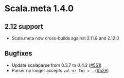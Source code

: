 # Scala.meta 1.4.0

## 2.12 support

  * Scala.meta now cross-builds against 2.11.8 and 2.12.0

## Bugfixes

  * Update scalaparse from 0.3.7 to 0.4.2 ([#551](https://github.com/scalameta/scalameta/issues/551))
  * Parser no longer accepts `val x: Int = _` ([#529](https://github.com/scalameta/scalameta/issues/529))
